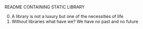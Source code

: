 README CONTAINING STATIC LIBRARY

0. A library is not a luxury but one of the necessities of life
1. Without libraries what have we? We have no past and no future
